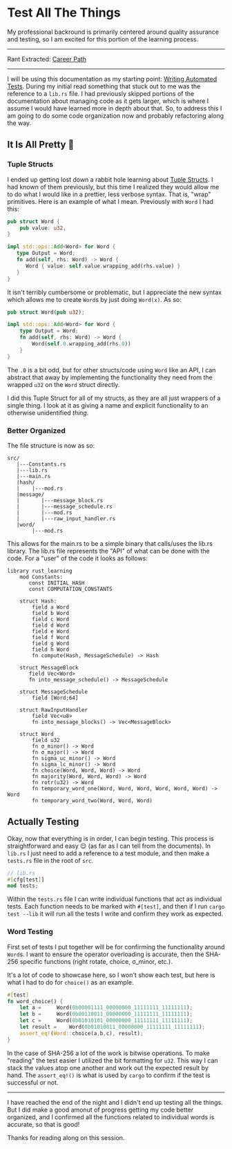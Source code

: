 # Test All The Things

My professional backround is primarily centered around quality assurance and testing, so I am excited for this portion of the learning process.

***

Rant Extracted: [Career Path](https://github.com/GaryMcD/Learning-Rust-A-Lesson-in-Humility/blob/main/Extracts.md#career-path)

***

I will be using this documentation as my starting point: [Writing Automated Tests](https://doc.rust-lang.org/book/ch11-00-testing.html). During my initial read something that stuck out to me was the reference to a `lib.rs` file. I had previously skipped portions of the documentation about managing code as it gets larger, which is where I assume I would have learned more in depth about that. So, to address this I am going to do some code organization now and probably refactoring along the way.

## It Is All Pretty :lipstick:

### Tuple Structs

I ended up getting lost down a rabbit hole learning about [Tuple Structs](https://doc.rust-lang.org/book/ch05-01-defining-structs.html#using-tuple-structs-without-named-fields-to-create-different-types). I had known of them previously, but this time I realized they would allow me to do what I would like in a prettier, less verbose syntax. That is, "wrap" primitives. Here is an example of what I mean. Previously with `Word` I had this:

```Rust
pub struct Word {
    pub value: u32,
}

impl std::ops::Add<Word> for Word {
   type Output = Word;
   fn add(self, rhs: Word) -> Word {
      Word { value: self.value.wrapping_add(rhs.value) }
   }
}
```

It isn't terribly cumbersome or problematic, but I appreciate the new syntax which allows me to create `Word`s by just doing `Word(x)`. As so:

```Rust
pub struct Word(pub u32);

impl std::ops::Add<Word> for Word {
	type Output = Word;
	fn add(self, rhs: Word) -> Word {
		Word(self.0.wrapping_add(rhs.0))
	}
}
```

The `.0` is a bit odd, but for other structs/code using `Word` like an API, I can abstract that away by implementing the functionality they need from the wrapped `u32` on the `Word` struct directly.

I did this Tuple Struct for all of my structs, as they are all just wrappers of a single thing. I look at it as giving a name and explicit functionality to an otherwise unidentified *thing*.

### Better Organized

The file structure is now as so:

```
src/
   |---Constants.rs
   |---lib.rs
   |---main.rs
   |hash/
   |    |---mod.rs
   |message/
   |       |---message_block.rs
   |       |---message_schedule.rs
   |       |---mod.rs
   |       |---raw_input_handler.rs
   |word/
        |---mod.rs
```

This allows for the main.rs to be a simple binary that calls/uses the lib.rs library. The lib.rs file represents the "API" of what can be done with the code. For a "user" of the code it looks as follows:

```
library rust_learning
	mod Constants:
	   const INITIAL_HASH
	   const COMPUTATION_CONSTANTS
	   
	struct Hash:
		field a Word
		field b Word
		field c Word
		field d Word
		field e Word
		field f Word
		field g Word
		field h Word
		fn compute(Hash, MessageSchedule) -> Hash

	struct MessageBlock
	   field Vec<Word>
	   fn into_message_schedule() -> MessageSchedule

	struct MessageSchedule
		field [Word;64]
		
	struct RawInputHandler
		field Vec<u8>
		fn into_message_blocks() -> Vec<MessageBlock>
		
	struct Word
		field u32
		fn σ_minor() -> Word
		fn σ_major() -> Word
		fn sigma_uc_minor() -> Word
		fn sigma_lc_minor() -> Word
		fn choice(Word, Word, Word) -> Word
		fn majority(Word, Word, Word) -> Word
		fn rotr(u32) -> Word
		fn temporary_word_one(Word, Word, Word, Word, Word, Word) -> Word
		fn temporary_word_two(Word, Word, Word)
```

## Actually Testing

Okay, now that everything is in order, I can begin testing. This process is straightforward and easy :relieved: (as far as I can tell from the documents). In `lib.rs` I just need to add a reference to a test module, and then make a `tests.rs` file in the root of `src`.

```Rust
// lib.rs
#[cfg[test]]
mod tests;
```

Within the `tests.rs` file I can write individual functions that act as individual tests. Each function needs to be marked with `#[test]`, and then if I run `cargo test --lib` it will run all the tests I write and confirm they work as expected.

### Word Testing

First set of tests I put together will be for confirming the functionality around `Word`s. I want to ensure the operator overloading is accurate, then the SHA-256 specific functions (right rotate, choice, σ_minor, etc.).

It's a lot of code to showcase here, so I won't show each test, but here is what I had to do for `choice()` as an example.

```Rust
#[test]
fn word_choice() {
	let a = 	Word(0b00001111_00000000_11111111_11111111);
	let b = 	Word(0b00110011_00000000_11111111_11111111);
	let c = 	Word(0b01010101_00000000_11111111_11111111);
	let result = 	Word(0b01010011_00000000_11111111_11111111);
	assert_eq!(Word::choice(a,b,c), result);
}
```

In the case of SHA-256 a lot of the work is bitwise operations. To make "reading" the test easier I utilized the bit formatting for `u32`. This way I can stack the values atop one another and work out the expected result by hand. The `assert_eq!()` is what is used by `cargo` to confirm if the test is successful or not.

***

I have reached the end of the night and I didn't end up testing all the things. But I did make a good amonut of progress getting my code better organized, and I confirmed all the functions related to individual words is accurate, so that is good!

Thanks for reading along on this session.
